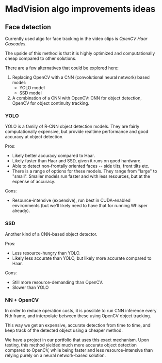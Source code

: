 # MadVision algo improvements ideas

## Face detection

Currently used algo for face tracking in the video clips is _OpenCV Haar Cascades_.

The upside of this method is that it is highly optimized and computationally cheap compared to other solutions.

There are a few alternatives that could be explored here:

1. Replacing OpenCV with a CNN (convolutional neural network) based model:
   - YOLO model
   - SSD model
2. A combination of a CNN with OpenCV: CNN for object detection, OpenCV for object continuity tracking.

### YOLO

YOLO is a family of R-CNN object detection models.
They are fairly computationally expensive, but provide realtime performance and good accuracy at object detection.

Pros:

- Likely better accuracy compared to Haar.
- Likely faster than Haar and SSD, given it runs on good hardware.
- Able to detect non-frontally oriented faces -- side tilts, front tilts etc.
- There is a range of options for these models. They range from "large" to "small".
  Smaller models run faster and with less resources, but at the expense of accuracy.

Cons:

- Resource-intensive (expensive), run best in CUDA-enabled environments (but we'll likely need to have that for running Whisper already).

### SSD

Another kind of a CNN-based object detector.

Pros:

- Less resource-hungry than YOLO.
- Likely less accurate than YOLO, but likely more accurate compared to Haar.

Cons:

- Still more resource-demanding than OpenCV.
- Slower than YOLO

### NN + OpenCV

In order to reduce operation costs, it is possible to run CNN inference every Nth frame,
and interpolate between these using OpenCV object tracking.

This way we get an expensive, accurate detection from time to time,
and keep track of the detected object using a cheaper method.

We have a project in our portfolio that uses this exact mechanism.
Upon testing, this method yielded much more accurate object detection compared to OpenCV,
while being faster and less resource-intensive than relying purely on a neural network-based solution.
